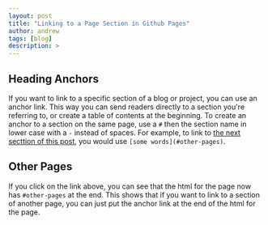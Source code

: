 ```yaml
---
layout: post
title: "Linking to a Page Section in Github Pages"
author: andrew
tags: [blog]
description: >
---
```



## Heading Anchors

If you want to link to a specific section of a blog or project, you can use an anchor link.  This way you can send readers directly to a section you're referring to, or create a table of contents at the beginning.  To create an anchor to a section on the same page, use a `#` then the section name in lower case with a `-` instead of spaces.  For example, to link to [the next secttion of this post](#other-pages), you would use `[some words](#other-pages)`.



## Other Pages

If you click on the link above, you can see that the html for the page now has `#other-pages` at the end.  This shows that if you want to link to a section of another page, you can just put the anchor link at the end of the html for the page.



